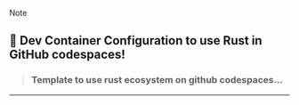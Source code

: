 > [!NOTE]
> ## 🎒 Dev Container Configuration to use Rust in GitHub codespaces!
> > ### **Template to use rust ecosystem on github codespaces...**

---